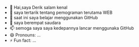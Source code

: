 - 👋 Hai,saya Derik salam kenal
- 👀 saya tertarik tentang pemograman terutama WEB
- 🌱 saat ini saya belajar menggunakan GitHub
- 💞️ saya berempat saudara
- 📫 semoga saya saya kedepannya lancar menggunaka GitHub
- 😄 Pronouns: ...
- ⚡ Fun fact: ...

<!---
Derik0206/Derik0206 is a ✨ special ✨ repository because its `README.md` (this file) appears on your GitHub profile.
You can click the Preview link to take a look at your changes.
--->
